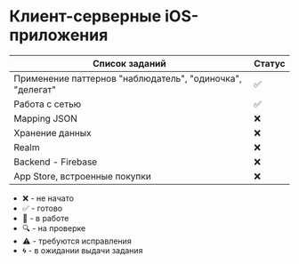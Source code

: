 # Клиент-серверные iOS-приложения

| Список заданий                                            | Статус             |
| --------------------------------------------------------- | ------------------ |
| Применение паттернов "наблюдатель", "одиночка", "делегат" | :white_check_mark: |
| Работа с сетью                                            | :white_check_mark: |
| Mapping JSON                                              | :x:                |
| Хранение данных                                           | :x:                |
| Realm                                                     | :x:                |
| Backend - Firebase                                        | :x:                |
| App Store, встроенные покупки                             | :x:                |

-   :x: - не начато
-   :white_check_mark: - готово
-   :memo: - в работе
-   :mag: - на проверке
-   :warning: - требуются исправления
-   :cyclone: - в ожидании выдачи задания
